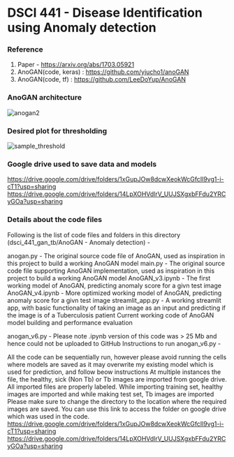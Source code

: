 # DSCI 441 - Disease Identification using Anomaly detection

### Reference 
1. Paper - https://arxiv.org/abs/1703.05921
2. AnoGAN(code, keras) : https://github.com/yjucho1/anoGAN
3. AnoGAN(code, tf) : https://github.com/LeeDoYup/AnoGAN

### AnoGAN architecture
![anogan2](https://user-images.githubusercontent.com/111200749/232359547-9be3de20-df80-4f7d-b15e-e0987aa43c84.png)

### Desired plot for thresholding 
![sample_threshold](https://user-images.githubusercontent.com/111200749/232359587-14cfa741-374b-4a89-8183-fe38faad3220.png)

### Google drive used to save data and models
https://drive.google.com/drive/folders/1xGupJOw8dcwXeokWcGfcIl9vg1-i-cT1?usp=sharing 
https://drive.google.com/drive/folders/14LpXOHVdlrV_UUJSXgxbFFdu2YRCyGOa?usp=sharing

### Details about the code files 
Following is the list of code files and folders in this directory (dsci_441_gan_tb/AnoGAN - Anomaly detection) -

anogan.py - The original source code file of AnoGAN, used as inspiration in this project to build a working AnoGAN model
main.py - The original source code file supporting AnoGAN implementation, used as inspiration in this project to build a working AnoGAN model
AnoGAN_v3.ipynb - The first working model of AnoGAN, predicting anomaly score for a givn test image
AnoGAN_v4.ipynb - More optimized working model of AnoGAN, predicting anomaly score for a givn test image
streamlit_app.py - A working streamlit app, with basic functionality of taking an image as an input and predicting if the image is of a Tuberculosis patient
Current working code of AnoGAN model building and performance evaluation

anogan_v6.py - Please note .ipynb version of this code was > 25 Mb and hence could not be uploaded to GitHub
Instructions to run anogan_v6.py -

All the code can be sequentially run, however please avoid running the cells where models are saved as it may overwrite my existing model which is used for prediction, and follow beow instructions
At multiple instances the file, the healthy, sick (Non Tb) or Tb images are imported from google drive. All imported files are properly labeled. While importing training set, healthy images are imported and while making test set, Tb images are imported
Please make sure to change the directory to the location where the required images are saved.
You can use this link to access the folder on google drive which was used in the code. https://drive.google.com/drive/folders/1xGupJOw8dcwXeokWcGfcIl9vg1-i-cT1?usp=sharing https://drive.google.com/drive/folders/14LpXOHVdlrV_UUJSXgxbFFdu2YRCyGOa?usp=sharing
